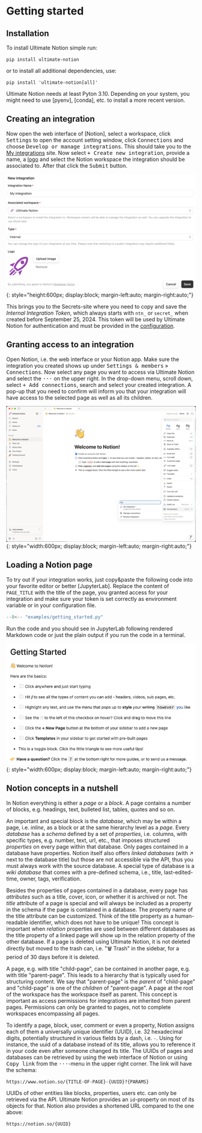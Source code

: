 # Getting started

## Installation

To install Ultimate Notion simple run:

```console
pip install ultimate-notion
```

or to install all additional dependencies, use:

```console
pip install 'ultimate-notion[all]'
```

Ultimate Notion needs at least Pyton 3.10. Depending on your system, you might need to use [pyenv], [conda], etc. to
install a more recent version.

## Creating an integration

Now open the web interface of [Notion], select a workspace, click <kbd>Settings</kbd> to open the account setting
window, click <kbd>Connections</kbd> and choose <kbd>Develop or manage integrations</kbd>. This should take you to
the [My integrations] site. Now select <kbd>+ Create new integration</kbd>, provide a name, a [logo] and select the
Notion workspace the integration should be associated to. After that click the <kbd>Submit</kbd> button.

![Notion integration](../assets/images/notion-integration-create.png){: style="height:600px; display:block; margin-left:auto; margin-right:auto;"}

This brings you to the Secrets-site where you need to copy and save the *Internal Integration Token*, which always starts
with `ntn_` or `secret_` when created before September 25, 2024. This token will be used by Ultimate Notion for
authentication and must be provided in the [configuration](configuration.md).

## Granting access to an integration

Open Notion, i.e. the web interface or your Notion app. Make sure the integration you created shows up under
<kbd>Settings & members</kbd> » <kbd>Connections</kbd>. Now select any page you want to access via Ultimate Notion and
select the <kbd>···</kbd> on the upper right. In the drop-down menu, scroll down, select <kbd>+ Add connections</kbd>,
search and select your created integration. A pop-up that you need to confirm will inform you that your integration
will have access to the selected page as well as all its children.

![Notion integration](../assets/images/notion-integration-add.png){: style="width:600px; display:block; margin-left:auto; margin-right:auto;"}

## Loading a Notion page

To try out if your integration works, just copy&paste the following code into your favorite editor or better [JupyterLab].
Replace the content of `PAGE_TITLE` with the title of the page, you granted access for your integration and make sure your
token is set correctly as environment variable or in your configuration file.

``` py
--8<-- "examples/getting_started.py"
```

Run the code and you should see in JupyterLab following rendered Markdown code or just the plain output if you run the
code in a terminal.

![Getting started page](../assets/images/notion-getting-started-page.png){: style="width:600px; display:block; margin-left:auto; margin-right:auto;"}

## Notion concepts in a nutshell

In Notion everything is either a *page* or a *block*. A page contains a number of blocks, e.g. headings, text,
bulleted list, tables, quotes and so on.

An important and special block is the *database*, which may be within a page, i.e. *inline*, as a block
or at the same hierarchy level as a *page*. Every *database* has a *schema* defined by a set of *properties*,
i.e. columns, with specific types, e.g. number, text, url, etc., that imposes structured *properties*
on every page within that database. Only pages contained in a database have properties.
Notion itself also offers *linked databases* (with ↗ next to the database title) but those are not accessible
via the API, thus you must always work with the source database. A special type of database is a
*wiki database* that comes with a pre-defined schema, i.e., title, last-edited-time, owner, tags, verification.

Besides the properties of pages contained in a database, every page has *attributes* such as a title, cover, icon, or
whether it is archived or not. The *title* attribute of a page is special and will always be included as a property
in the schema if the page is contained in a database. The property name of the title attribute can be customized.
Think of the title property as a human-readable identifier, which does not have to be unique! This concept is important
when *relation* properties are used between different databases as the title property of a linked page will show up in
the relation property of the other database. If a page is deleted using Ultimate Notion, it is not deleted
directly but moved to the trash can, i.e. "🗑️ Trash" in the sidebar, for a period of 30 days before it is deleted.

A page, e.g. with title "child-page", can be contained in another page, e.g. with title "parent-page". This leads to a
hierarchy that is typically used for structuring content. We say that "parent-page" is the *parent* of "child-page" and
"child-page" is one of the *children* of "parent-page". A page at the root of the workspace has the workspace itself as parent.
This concept is important as access permissions for integrations are inherited from parent pages. Permissions can
only be granted to pages, not to complete workspaces encompassing all pages.

To identify a page, block, user, comment or even a property, Notion assigns each of them a universally unique
identifier (UUID), i.e. 32 hexadecimal digits, potentially structured in various fields by a dash, i.e. `-`.
Using for instance, the uuid of a database instead of its title, allows you to reference it in your code even after someone
changed its title. The UUIDs of pages and databases can be retrieved by using the web interface of Notion or using
<kbd>Copy link</kbd> from the <kbd>···</kbd>-menu in the upper right corner. The link will have the schema:

    https://www.notion.so/{TITLE-OF-PAGE}-{UUID}?{PARAMS}

UUIDs of other entities like blocks, properties, users etc. can only be retrieved via the API. Ultimate Notion provides
an `id`-property on most of its objects for that. Notion also provides a shortened URL compared to the one above:

    https://notion.so/{UUID}

[My integrations]: https://www.notion.so/my-integrations
[logo]: ../assets/images/logo_integration.png
